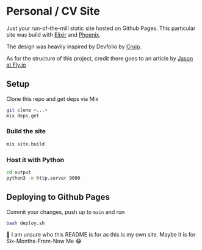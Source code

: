# Personal / CV Site
Just your run-of-the-mill static site hosted on Github Pages.  This particular site was build with [Elixir](https://elixir-lang.org/) and [Phoenix](https://phoenixframework.org/).

The design was heavily inspired by Devfolio by [Cruip](https://cruip.com/).

As for the structure of this project, credit there goes to an article by [Jason at Fly.io](https://fly.io/phoenix-files/crafting-your-own-static-site-generator-using-phoenix/)

## Setup
Clone this repo and get deps via Mix
```bash
git clone <...>
mix deps.get
```
### Build the site
```bash
mix site.build
```

### Host it with Python
```bash
cd output
python3 -m http.server 9000
```

## Deploying to Github Pages
Commit your changes, push up to `main` and run
```bash
bash deploy.sh
```

🤔 I am unsure who this README is for as this is my own site. Maybe it is for Six-Months-From-Now Me 😂


